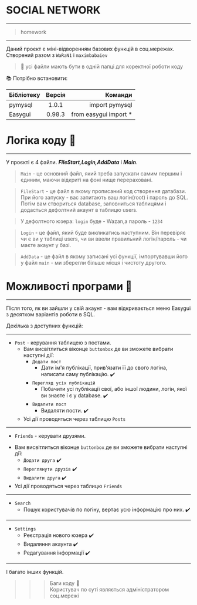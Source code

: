 # SOCIAL NETWORK
****
>homework
****
Даний проєкт є міні-відворенням базових функцій в соц.мережах.\
Створений разом з `WaRaN1` і `maximbabaiev`
>:eyes: усі файли мають бути в одній папці для коректної роботи коду

:books: Потрібно встановити: 

| Бібліотекy| Версія | Команди|
|----------------|:---------:|----------------:|
| pymysql| 1.0.1 | import pymysql|
| Easygui | 0.98.3 | from easygui import * |

# Логіка коду :large_blue_diamond:
****
У проєкті є 4 файли. ___FileStart,Login,AddData___ i ___Main___.

>`Main` - це основний файл, який треба запускати самим першим і єдиним, маючи відкриті на фоні нище перераховані.

>`FileStart` - це файл в якому прописаний код створення датабази.
>При його запуску - вас запитають ваш логін(root) і пароль до SQL. Потім вам створиться database, заповниться таблицями і додасться дефолтний акаунт в таблицю users.

>У дефолтного юзера: `login` буде - Wazan,а пароль - `1234`

>`Login` - це файл, який буде викликатись наступним. Він перевіряє чи є ви у таблиці users, чи ви ввели правильний логін/пароль - чи маєте акаунт у базі. 

>`AddData` - це файл в якому записані усі функції, імпортувавши його у файл `main` - ми зберегли більше місця і чистоту другого.

# Можливості програми :large_blue_diamond:
****
Після того, як ви зайшли у свій акаунт - вам відкривається меню Easygui з десятком варіантів роботи в SQL.

Декілька з доступних функцій:
****
+ `Post` - керування таблицею з постами.
    - Вам висвітлиться віконце `buttonbox` де ви зможете вибрати наступні дії:
        - `Додати пост`
            - Дати ім'я публікації, прив'язати її до свого логіна, написати саму публікацію.  :heavy_check_mark: 
        - `Перегляд усіх публікацій`
            - Побачити усі публікації свої, або іншої людини, логін, якої ви знаєте і є у database.  :heavy_check_mark: 
        - `Видалити пост`
            - Видаляти пости.  :heavy_check_mark: 
     - Усі дії проводяться через таблицю `Posts`
****
+ `Friends` - керувати друзями.
- Вам висвітлиться віконце `buttonbox` де ви зможете вибрати наступні дії:
  - `Додати друга`  :heavy_check_mark: 
  - `Переглянути друзів`  :heavy_check_mark: 
  - `Видалити друга`  :heavy_check_mark: 
- Усі дії проводяться через таблицю `Friends`
****
+ `Search`
  - Пошук користувачів по логіну, вертає усю інформацію про них.  :heavy_check_mark: 
****
+ `Settings`
  -  Реєстрація нового юзера  :heavy_check_mark: 
  -  Видаляння акаунта  :heavy_check_mark: 
  -  Редагування інформації  :heavy_check_mark: 
 
****
І багато інших функцій.

>>>Баги коду :large_blue_diamond: \
Користувач по суті являється адміністратором соц.мережі
